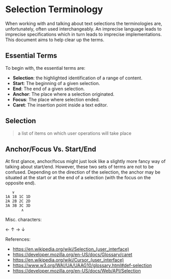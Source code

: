# Selection Terminology

When working with and talking about text selections the terminologies are, unfortunately, often used interchangeably. An imprecise language leads to imprecise specifications which in turn leads to imprecise implementations. This document aims to help clear up the terms.

## Essential Terms

To begin with, the essential terms are:

* **Selection**: the highlighted identification of a range of content.
* **Start**: The beginning of a given selection.
* **End**: The end of a given selection.
* **Anchor**: The place where a selection originated.
* **Focus**: The place where selection ended.
* **Caret**: The insertion point inside a text editor.

## Selection

> a list of items on which user operations will take place

## Anchor/Focus Vs. Start/End

At first glance, anchor/focus might just look like a slightly more fancy way of talking about start/end. However, these two sets of terms are not to be confused. Depending on the direction of the selection, the anchor may be situated at the start or at the end of a selection (with the focus on the opposite end).

```
   ∨
1A 1B 1C 1D
2A 2B 2C 2D
3A 3B 3C 3D
       ∧
```

Misc. characters:

←
↑
→
↓

References:

* https://en.wikipedia.org/wiki/Selection_(user_interface)
* https://developer.mozilla.org/en-US/docs/Glossary/caret
* https://en.wikipedia.org/wiki/Cursor_(user_interface)
* https://www.w3.org/WAI/UA/UAAG10/glossary.html#def-selection
* https://developer.mozilla.org/en-US/docs/Web/API/Selection
